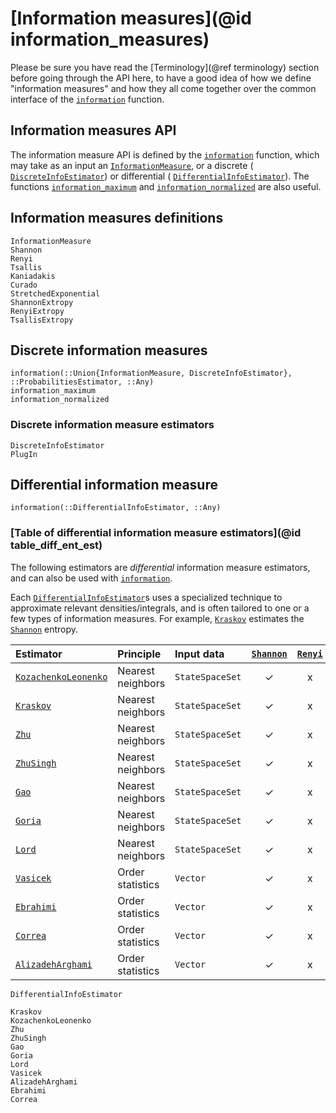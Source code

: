 # [Information measures](@id information_measures)

Please be sure you have read the [Terminology](@ref terminology) section before going through the API here, to have a good idea of how we define "information measures" and how they all come together over the common interface of the [`information`](@ref) function.

## Information measures API

The information measure API is defined by the [`information`](@ref) function, which may take as an input an [`InformationMeasure`](@ref), or a discrete ( [`DiscreteInfoEstimator`](@ref)) or differential ( [`DifferentialInfoEstimator`](@ref)). The functions [`information_maximum`](@ref) and [`information_normalized`](@ref) are also useful.

## Information measures definitions

```@docs
InformationMeasure
Shannon
Renyi
Tsallis
Kaniadakis
Curado
StretchedExponential
ShannonExtropy
RenyiExtropy
TsallisExtropy
```

## Discrete information measures

```@docs
information(::Union{InformationMeasure, DiscreteInfoEstimator}, ::ProbabilitiesEstimator, ::Any)
information_maximum
information_normalized
```

### Discrete information measure estimators

```@docs
DiscreteInfoEstimator
PlugIn
```

## Differential information measure

```@docs
information(::DifferentialInfoEstimator, ::Any)
```

### [Table of differential information measure estimators](@id table_diff_ent_est)

The following estimators are *differential* information measure estimators, and can also be used
with [`information`](@ref).

Each [`DifferentialInfoEstimator`](@ref)s uses a specialized technique to approximate relevant
densities/integrals, and is often tailored to one or a few types of information measures.
For example, [`Kraskov`](@ref) estimates the [`Shannon`](@ref) entropy.

| Estimator                    | Principle         | Input data | [`Shannon`](@ref) | [`Renyi`](@ref) | [`Tsallis`](@ref) | [`Kaniadakis`](@ref) | [`Curado`](@ref) | [`StretchedExponential`](@ref) |
| :--------------------------- | :---------------- | :--------- | :---------------: | :-------------: | :---------------: | :------------------: | :--------------: | :----------------------------: |
| [`KozachenkoLeonenko`](@ref) | Nearest neighbors | `StateSpaceSet`  |        ✓         |        x        |         x         |          x           |        x         |               x                |
| [`Kraskov`](@ref)            | Nearest neighbors | `StateSpaceSet`  |        ✓         |        x        |         x         |          x           |        x         |               x                |
| [`Zhu`](@ref)                | Nearest neighbors | `StateSpaceSet`  |        ✓         |        x        |         x         |          x           |        x         |               x                |
| [`ZhuSingh`](@ref)           | Nearest neighbors | `StateSpaceSet`  |        ✓         |        x        |         x         |          x           |        x         |               x                |
| [`Gao`](@ref)                | Nearest neighbors | `StateSpaceSet`  |        ✓         |        x        |         x         |          x           |        x         |               x                |
| [`Goria`](@ref)              | Nearest neighbors | `StateSpaceSet`  |        ✓         |        x        |         x         |          x           |        x         |               x                |
| [`Lord`](@ref)               | Nearest neighbors | `StateSpaceSet`  |        ✓         |        x        |         x         |          x           |        x         |               x                |
| [`Vasicek`](@ref)            | Order statistics  | `Vector`   |        ✓         |        x        |         x         |          x           |        x         |               x                |
| [`Ebrahimi`](@ref)           | Order statistics  | `Vector`   |        ✓         |        x        |         x         |          x           |        x         |               x                |
| [`Correa`](@ref)             | Order statistics  | `Vector`   |        ✓         |        x        |         x         |          x           |        x         |               x                |
| [`AlizadehArghami`](@ref)    | Order statistics  | `Vector`   |        ✓         |        x        |         x         |          x           |        x         |               x                |

```@docs
DifferentialInfoEstimator
```

```@docs
Kraskov
KozachenkoLeonenko
Zhu
ZhuSingh
Gao
Goria
Lord
Vasicek
AlizadehArghami
Ebrahimi
Correa
```
